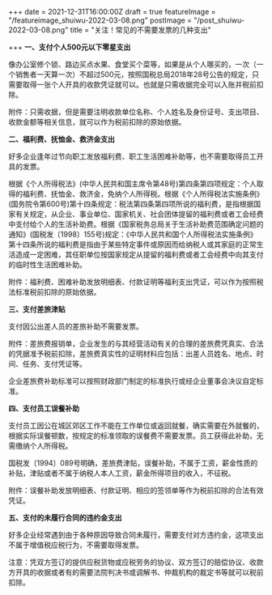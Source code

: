 +++
date = 2021-12-31T16:00:00Z
draft = true
featureImage = "/featureimage_shuiwu-2022-03-08.png"
postImage = "/post_shuiwu-2022-03-08.png"
title = "关注！常见的不需要发票的几种支出"

+++
**一、支付个人500元以下零星支出**

像办公室修个锁、路边买点水果、食堂买个菜等，如果是从个人哪买的，一次（一个销售者一天算一次）不超过500元，按照国税总局2018年28号公告的规定，只需要取得一张个人开具的收款凭证就可以。也就是只需收据完全可以入账并税前扣除。

附件：只需收据，但是需要注明收款单位名称、个人姓名及身份证号、支出项目、收款金额等相关信息，就可以作为税前扣除的原始依据。

**二、福利费、抚恤金、救济金支出**

好多企业逢年过节向职工发放福利费、职工生活困难补助等，也不需要取得员工开具的发票。

根据《个人所得税法》(中华人民共和国主席令第48号)第四条第四项规定：个人取得的福利费、抚恤金、救济金，免纳个人所得税。根据《个人所得税法实施条例》(国务院令第600号)第十四条规定：税法第四条第四项所说的福利费，是指根据国家有关规定，从企业、事业单位、国家机关、社会团体提留的福利费或者工会经费中支付给个人的生活补助费。根据《国家税务总局关于生活补助费范围确定问题的通知》(国税发〔1998〕155号)规定：《中华人民共和国个人所得税法实施条例》第十四条所说的福利费是指由于某些特定事件或原因而给纳税人或其家庭的正常生活造成一定困难，其任职单位按国家规定从提留的福利费或者工会经费中向其支付的临时性生活困难补助。

附件：福利费、困难补助发放明细表、付款证明等福利支出凭证，可以作为按照税法标准税前扣除的原始依据。

**三、支付差旅津贴**

支付因公出差人员的差旅补助不需要发票。

附件：差旅费报销单，企业发生的与其经营活动有关的合理的差旅费凭真实、合法的凭据准予税前扣除，差旅费真实性的证明材料应包括：出差人员姓名、地点、时间、任务、支付凭证等。

企业差旅费补助标准可以按照财政部门制定的标准执行或经企业董事会决议自定标准。

**四、支付员工误餐补助**

支付员工因公在城区郊区工作不能在工作单位或返回就餐，确实需要在外就餐的，根据实际误餐顿数，按规定的标准领取的误餐费不需要发票。员工获得此补助，无需缴纳个人所得税。

国税发〔1994〕089号明确，差旅费津贴，误餐补助，不属于工资，薪金性质的补贴，津贴或者不属于纳税人本人工资，薪金所得项目的收入，不征税。

附件：误餐补助发放明细表、付款证明、相应的签领单等作为税前扣除的合法有效凭证。

**五、支付的未履行合同的违约金支出**

好多企业经常遇到由于各种原因导致合同未履行，需要支付对方违约金，这项支出不属于增值税应税行为，不需要取得发票。

注意：凭双方签订的提供应税货物或应税劳务的协议、双方签订的赔偿协议、收款方开具的收据或者有的需要法院判决书或调解书、仲裁机构的裁定书等就可以税前扣除。